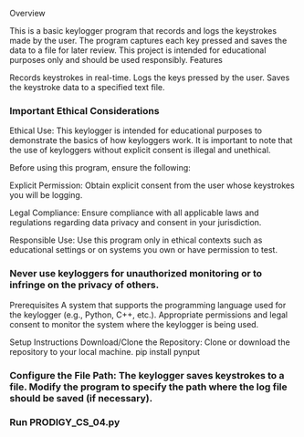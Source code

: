 Overview

This is a basic keylogger program that records and logs the keystrokes made by the user. The program captures each key pressed and saves the data to a file for later review. 
This project is intended for educational purposes only and should be used responsibly.
Features

  Records keystrokes in real-time.
  Logs the keys pressed by the user.
  Saves the keystroke data to a specified text file.

### Important Ethical Considerations

Ethical Use: This keylogger is intended for educational purposes to demonstrate the basics of how keyloggers work. 
It is important to note that the use of keyloggers without explicit consent is illegal and unethical.

Before using this program, ensure the following:

Explicit Permission:
  Obtain explicit consent from the user whose keystrokes you will be logging.

Legal Compliance: 
  Ensure compliance with all applicable laws and regulations regarding data privacy and consent in your jurisdiction.

Responsible Use: 
  Use this program only in ethical contexts such as educational settings or on systems you own or have permission to test.

### Never use keyloggers for unauthorized monitoring or to infringe on the privacy of others.

Prerequisites
  A system that supports the programming language used for the keylogger (e.g., Python, C++, etc.).
  Appropriate permissions and legal consent to monitor the system where the keylogger is being used.

Setup Instructions
   Download/Clone the Repository: Clone or download the repository to your local machine.
   pip install pynput

### Configure the File Path: The keylogger saves keystrokes to a file. Modify the program to specify the path where the log file should be saved (if necessary).

### Run PRODIGY_CS_04.py 

